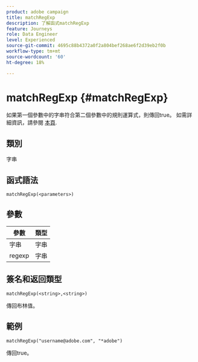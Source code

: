 ```yaml
---
product: adobe campaign
title: matchRegExp
description: 了解函式matchRegExp
feature: Journeys
role: Data Engineer
level: Experienced
source-git-commit: 4695c88b4372a0f2a804bef268ae6f2d39eb2f0b
workflow-type: tm+mt
source-wordcount: '60'
ht-degree: 18%

---
```


# matchRegExp {#matchRegExp}

如果第一個參數中的字串符合第二個參數中的規則運算式，則傳回true。 如需詳細資訊，請參閱 [本頁](https://docs.oracle.com/javase/7/docs/api/java/util/regex/Pattern.html).

## 類別

字串

## 函式語法

`matchRegExp(<parameters>)`

## 參數

| 參數 | 類型 |
|--- |--- |
| 字串 | 字串 |
| regexp | 字串 |

## 簽名和返回類型

`matchRegExp(<string>,<string>)`

傳回布林值。

## 範例

`matchRegExp("username@adobe.com", "*adobe")`

傳回true。
